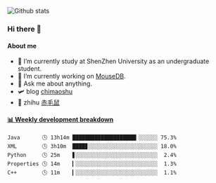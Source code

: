![Github stats](https://github-readme-stats.vercel.app/api?username=chimaoshu&show_icons=true&theme=cobalt)

### Hi there 👋

#### About me

- 🏫 I’m currently study at ShenZhen University as an undergraduate student.
- 🔭 I’m currently working on [MouseDB](https://github.com/chimaoshu/MouseDB).
- 💬 Ask me about anything.
- 🛩️ blog  [chimaoshu](https://www.chimaoshu.top)
- 🎯 zhihu  [赤毛鼠](https://www.zhihu.com/people/chi-mao-shu-53/)

<!-- waka-box start -->
#### <a href="https://gist.github.com/e235103f6d3ace58395a9ff863c34467" target="_blank">📊 Weekly development breakdown</a>
```text
Java       🕓 13h14m ████████████████████▎░░░░░░ 75.3%
XML        🕓 3h10m  ████▊░░░░░░░░░░░░░░░░░░░░░░ 18.0%
Python     🕓 25m    ▋░░░░░░░░░░░░░░░░░░░░░░░░░░  2.4%
Properties 🕓 14m    ▎░░░░░░░░░░░░░░░░░░░░░░░░░░  1.3%
C++        🕓 11m    ▎░░░░░░░░░░░░░░░░░░░░░░░░░░  1.1%
```
<!-- Powered by https://github.com/YouEclipse/waka-box-go . -->
<!-- waka-box end -->

